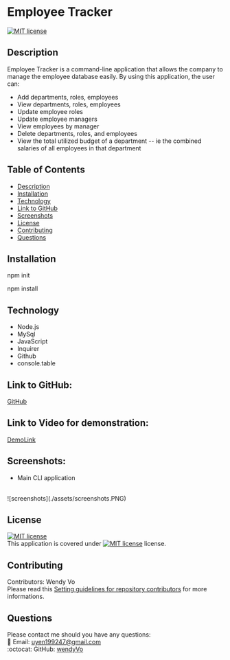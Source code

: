 # Employee Tracker
    
  [![MIT license](https://img.shields.io/badge/License-MIT-blue.svg)](https://choosealicense.com/licenses/mit/)

## Description
Employee Tracker is a command-line application that allows the company to manage the employee database easily. By using this application, the user can:
- Add departments, roles, employees
- View departments, roles, employees
- Update employee roles
- Update employee managers
- View employees by manager
- Delete departments, roles, and employees
- View the total utilized budget of a department -- ie the combined salaries of all employees in that department

## Table of Contents
- [Description](#description)
- [Installation](#installation)
- [Technology](#technology)
- [Link to GitHub](#linktogithub)
- [Screenshots](#screenshots)
- [License](#license)
- [Contributing](#contributing)
- [Questions](#questions)

## Installation
npm init

npm install

## Technology 

- Node.js
- MySql
- JavaScript
- Inquirer
- Github
- console.table

## Link to GitHub:
[GitHub](https://github.com/wendyVo/employee-tracker.git)

## Link to Video for demonstration:

[DemoLink](https://drive.google.com/file/d/1Hij6p-hFoHWLvgLBP-X9pHHa4KbxcMmR/view?usp=sharing)

## Screenshots:
- Main CLI application
<br/>
![screenshots](./assets/screenshots.PNG)

## License

[![MIT license](https://img.shields.io/badge/License-MIT-blue.svg)](https://choosealicense.com/licenses/mit/)
<br/>
This application is covered under [![MIT license](https://img.shields.io/badge/License-MIT-blue.svg)](https://choosealicense.com/licenses/mit/) license. 

## Contributing
Contributors: Wendy Vo <br/>
Please read this [Setting guidelines for repository contributors](https://docs.github.com/en/github/building-a-strong-community/setting-guidelines-for-repository-contributors) for more informations.

## Questions

Please contact me should you have any questions: <br/>
:email:   Email: uyen199247@gmail.com <br/>
:octocat: GitHub:  [wendyVo](https://github.com/wendyVo)


